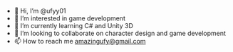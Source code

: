 - 👋 Hi, I’m @ufyy01
- 👀 I’m interested in game development
- 🌱 I’m currently learning C# and Unity 3D
- 💞️ I’m looking to collaborate on character design and game development
- 📫 How to reach me amazingufy@gmail.com

<!---
ufyy01/ufyy01 is a ✨ special ✨ repository because its `README.md` (this file) appears on your GitHub profile.
You can click the Preview link to take a look at your changes.
--->
